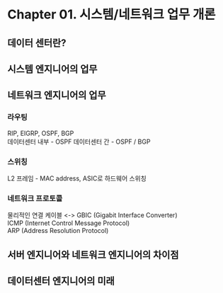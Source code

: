# Chapter 01. 시스템/네트워크 업무 개론

## 데이터 센터란?
## 시스템 엔지니어의 업무

## 네트워크 엔지니어의 업무
### 라우팅
RIP, EIGRP, OSPF, BGP  
데이터센터 내부 - OSPF
데이터센터 간 - OSPF / BGP
### 스위칭
L2 프레임 - MAC address, ASIC로 하드웨어 스위칭
### 네트워크 프로토콜
물리적인 연결 케이블 <-> GBIC (Gigabit Interface Converter)  
ICMP (Internet Control Message Protocol)  
ARP (Address Resolution Protocol)  

## 서버 엔지니어와 네트워크 엔지니어의 차이점
## 데이터센터 엔지니어의 미래
